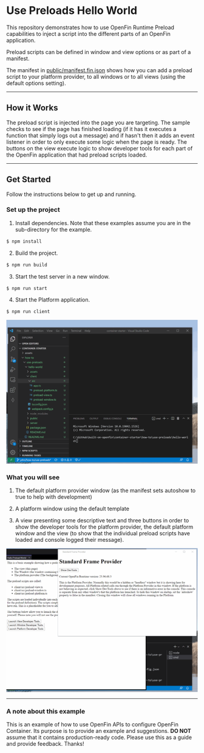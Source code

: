 # Use Preloads Hello World

This repository demonstrates how to use OpenFin Runtime Preload capabilities to inject a script into the different parts of an OpenFin application.

Preload scripts can be defined in window and view options or as part of a manifest.

The manifest in [public/manifest.fin.json](public/manifest.fin.json) shows how you can add a preload script to your platform provider, to all windows or to all views (using the default options setting).

---

## How it Works

The preload script is injected into the page you are targeting. The sample checks to see if the page has finished loading (if it has it executes a function that simply logs out a message) and if hasn't then it adds an event listener in order to only execute some logic when the page is ready. The buttons on the view execute logic to show developer tools for each part of the OpenFin application that had preload scripts loaded.

---

## Get Started

Follow the instructions below to get up and running.

### Set up the project

1. Install dependencies. Note that these examples assume you are in the sub-directory for the example.

```bash
$ npm install
```

2. Build the project.

```bash
$ npm run build
```

3. Start the test server in a new window.

```bash
$ npm run start
```

4. Start the Platform application.

```bash
$ npm run client
```

![installing, building and launching](./assets/constainer-starter-how-to-use-preload-hello-world-install.gif)

### What you will see

1. The default platform provider window (as the manifest sets autoshow to true to help with development)

2. A platform window using the default template

3. A view presenting some descriptive text and three buttons in order to show the developer tools for the platform provider, the default platform window and the view (to show that the individual preload scripts have loaded and console logged their message).

![installing, building and launching](./assets/constainer-starter-how-to-use-preload-hello-world-run.gif)

---

### A note about this example

This is an example of how to use OpenFin APIs to configure OpenFin Container. Its purpose is to provide an example and suggestions. **DO NOT** assume that it contains production-ready code. Please use this as a guide and provide feedback. Thanks!
